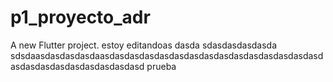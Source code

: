 # p1_proyecto_adr

A new Flutter project.
estoy editandoas dasda sdasdasdasdasda sdsdaasdasdasdasdaasdasdasdasdasdasdasdasdasdasdasdasdasdasdasdasdasdasdasdasdasdasdasdasd
prueba